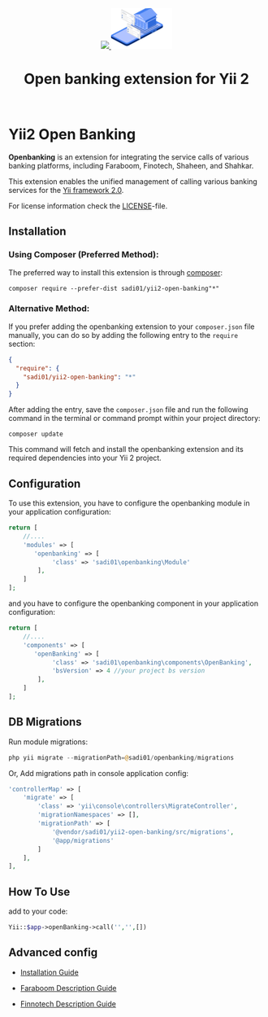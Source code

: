 <p align="center">
    <a href="https://en.wikipedia.org/wiki/Business_intelligence" target="_blank" rel="external">
        <img src="https://raw.githubusercontent.com/Sadi01/yii2-bi-dashboard/master/src/img/yii.png" height="80px">
    </a>
    <a href="" target="_blank" rel="external">
        <img src="https://raw.githubusercontent.com/Sadi01/yii2-open-banking/master/src/img/ob.png" height="80px">
    </a>
    <h1 align="center">Open banking extension for Yii 2</h1>
    <br>
</p>

# Yii2 Open Banking

**Openbanking** is an extension for integrating the service calls of various banking platforms, including Faraboom,
Finotech, Shaheen, and Shahkar.

This extension enables the unified management of calling various banking services for
the [Yii framework 2.0](http://www.yiiframework.com).

For license information check the [LICENSE](LICENSE.md)-file.

Installation
------------

### Using Composer (Preferred Method):

The preferred way to install this extension is through [composer](http://getcomposer.org/download/):

```
composer require --prefer-dist sadi01/yii2-open-banking"*"
```

### Alternative Method:

If you prefer adding the openbanking extension to your `composer.json` file manually, you can do so by adding the
following entry to the `require` section:

```json
{
  "require": {
    "sadi01/yii2-open-banking": "*"
  }
}
```

After adding the entry, save the `composer.json` file and run the following command in the terminal or command prompt
within your project directory:

```
composer update
```

This command will fetch and install the openbanking extension and its required dependencies into your Yii 2 project.

Configuration
-------------

To use this extension, you have to configure the openbanking module in your application configuration:

```php
return [
    //....
    'modules' => [
       'openbanking' => [
            'class' => 'sadi01\openbanking\Module'
        ],
    ]
];
```

and you have to configure the openbanking component in your application configuration:

```php
return [
    //....
    'components' => [
       'openBanking' => [
            'class' => 'sadi01\openbanking\components\OpenBanking',
            'bsVersion' => 4 //your project bs version
        ],
    ]
];
```

DB Migrations
-------------

Run module migrations:

```php
php yii migrate --migrationPath=@sadi01/openbanking/migrations
```

Or, Add migrations path in console application config:

```php
'controllerMap' => [
    'migrate' => [
        'class' => 'yii\console\controllers\MigrateController',
        'migrationNamespaces' => [],
        'migrationPath' => [
            '@vendor/sadi01/yii2-open-banking/src/migrations',
            '@app/migrations'
        ]
    ],
],
```

How To Use
-------------
add to your code:

```php
Yii::$app->openBanking->call('','',[])
```






Advanced config
-------------

- [Installation Guide](./src/guide/installation.md)

- [Faraboom Description Guide](./src/guide/faraboom.md)

- [Finnotech Description Guide](./src/guide/finnotech.md)